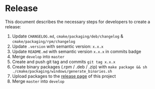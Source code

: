 Release
=======

This document describes the necessary steps for developers to create a release:

1. Update `CHANGELOG.md`, `cmake/packaging/deb/changelog` & `cmake/packaging/rpm/changelog`
2. Update `.version` with semantic version: `x.x.x`
3. Update `README.md` with semantic version `x.x.x` in commits badge
4. Merge `develop` into `master`
5. Create and push git tag and commits `git tag x.x.x`
6. Create binary packages (.rpm / .deb / .zip) with `make package && sh ./cmake/packaging/windows/generate_binaries.sh`
7. Upload packages to the [release page](https://github.com/stlink-org/stlink/releases) of this project
8. Merge `master` into `develop`
